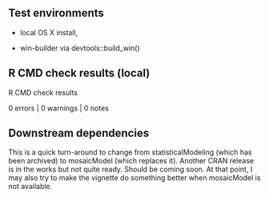## Test environments

* local OS X install, 

* win-builder via devtools::build_win()

## R CMD check results (local)

R CMD check results

0 errors | 0 warnings | 0 notes


## Downstream dependencies

This is a quick turn-around to change from statisticalModeling (which has been
archived) to mosaicModel (which replaces it).  Another CRAN release is in the
works but not quite ready.  Should be coming soon.  At that point, I may also try 
to make the vignette do something better when mosaicModel is not available.